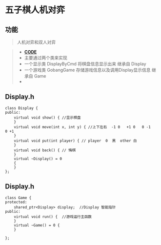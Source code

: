 # 五子棋人机对弈
## 功能
> 人机对弈和双人对弈 


> * **[CODE](Gobang)**
> * 主要通过两个类来实现
> * 一个显示类 DisplayByCmd 将棋盘信息显示出来 继承自 Display
> * 一个游戏类 GobangGame 存储游戏信息以及调用Display显示信息 继承自 Game
> *
> 

## Display.h 
```
class Display {
public:
	virtual void show() { //显示棋盘
	}
	virtual void move(int x, int y) { //上下左右  -1 0   +1 0   0 -1   0 +1 
	}
	virtual void put(int player) { // player  0  黑  other 白
	} 
	virtual void back() { // 悔棋
	}
	virtual ~Display() = 0 
	{
	}
};
```


## Display.h 
```
class Game {
protected:
	shared_ptr<Display> display;  //Display 智能指针
public:
	virtual void run() {  //游戏运行主函数
	}
	virtual ~Game() = 0 {
	}
	
};
```
